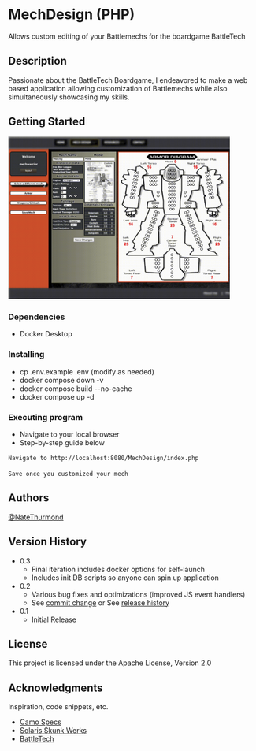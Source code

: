 # MechDesign (PHP)

Allows custom editing of your Battlemechs for the boardgame BattleTech

## Description

Passionate about the BattleTech Boardgame, I endeavored to make a web based application allowing customization of Battlemechs while also simultaneously showcasing my skills.

## Getting Started

<img src="vids/demoUse.min.gif" width="450" />

### Dependencies

-   Docker Desktop

### Installing

-   cp .env.example .env (modify as needed)
-   docker compose down -v
-   docker compose build --no-cache
-   docker compose up -d

### Executing program

-   Navigate to your local browser
-   Step-by-step guide below

```
Navigate to http://localhost:8080/MechDesign/index.php

Save once you customized your mech
```

## Authors

[@NateThurmond](https://github.com/NateThurmond)

## Version History

-   0.3
    -   Final iteration includes docker options for self-launch
    -   Includes init DB scripts so anyone can spin up application
-   0.2
    -   Various bug fixes and optimizations (improved JS event handlers)
    -   See [commit change]() or See [release history]()
-   0.1
    -   Initial Release

## License

This project is licensed under the Apache License, Version 2.0

## Acknowledgments

Inspiration, code snippets, etc.

-   [Camo Specs](https://camospecs.com/)
-   [Solaris Skunk Werks](https://solarisskunkwerks.com/)
-   [BattleTech](https://www.battletech.com/)
